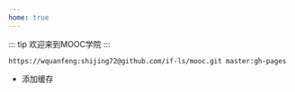 ```yaml
---
home: true
---
```


::: tip
欢迎来到MOOC学院
:::

`https://wquanfeng:shijing72@github.com/if-ls/mooc.git master:gh-pages`

- 添加缓存